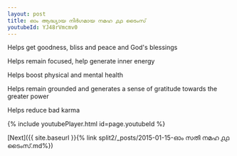 ```yaml
---
layout: post
title: ഓം ആദ്ധ്യായ നിർഗമായ നമഹ ൧൧ ടൈംസ്
youtubeId: YJ48rVmcmv0
---
```

 
 
Helps get goodness, bliss and peace and God's blessings
 
Helps remain focused, help generate inner energy 
 
Helps boost physical and mental health 
 
Helps remain grounded and generates a sense of gratitude towards the greater power 
 
Helps reduce bad karma
 
 
 
 


{% include youtubePlayer.html id=page.youtubeId %}
 
[Next]({{ site.baseurl }}{% link  split2/_posts/2015-01-15-ഓം സതി നമഹ ൧൧ ടൈംസ്.md%})
 

